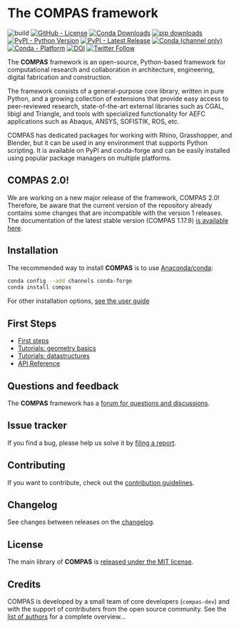 # The COMPAS framework

![build](https://github.com/compas-dev/compas/workflows/build/badge.svg)
[![GitHub - License](https://img.shields.io/github/license/compas-dev/compas.svg)](https://github.com/compas-dev/compas)
[![Conda Downloads](https://img.shields.io/conda/dn/conda-forge/compas)](https://anaconda.org/conda-forge/compas)
[![pip downloads](https://img.shields.io/pypi/dm/compas)](https://pypi.python.org/project/COMPAS)
[![PyPI - Python Version](https://img.shields.io/pypi/pyversions/COMPAS.svg)](https://pypi.python.org/project/COMPAS)
[![PyPI - Latest Release](https://img.shields.io/pypi/v/COMPAS.svg)](https://pypi.python.org/project/COMPAS)
[![Conda (channel only)](https://img.shields.io/conda/vn/conda-forge/compas)](https://anaconda.org/conda-forge/compas)
[![Conda - Platform](https://img.shields.io/conda/pn/conda-forge/compas)](https://anaconda.org/conda-forge/compas)
[![DOI](https://zenodo.org/badge/104857648.svg)](https://zenodo.org/badge/latestdoi/104857648)
[![Twitter Follow](https://img.shields.io/twitter/follow/compas_dev?style=social)](https://twitter.com/compas_dev)

The **COMPAS** framework is an open-source, Python-based framework for computational research and collaboration in architecture, engineering, digital fabrication and construction.

The framework consists of a general-purpose core library, written in pure Python, and a growing collection of extensions that provide easy access to peer-reviewed research, state-of-the-art external libraries such as CGAL, libigl and Triangle, and tools with specialized functionality for AEFC applications such as Abaqus, ANSYS, SOFISTIK, ROS, etc.

COMPAS has dedicated packages for working with Rhino, Grasshopper, and Blender, but it can be used in any environment that supports Python scripting. It is available on PyPI and conda-forge and can be easily installed using popular package managers on multiple platforms.

## COMPAS 2.0!

We are working on a new major release of the framework, COMPAS 2.0!
Therefore, be aware that the current version of the repository already contains some changes that are incompatible with the version 1 releases.
The documentation of the latest stable version (COMPAS 1.17.9) [is available here](https://compas.dev/compas/1.17.9).

## Installation

The recommended way to install **COMPAS** is to use [Anaconda/conda](https://conda.io/docs/):

```bash
conda config --add channels conda-forge
conda install compas
```

For other installation options, [see the user guide](https://compas.dev/compas/latest/userguide/installation.html)

## First Steps

* [First steps](https://compas.dev/compas/latest/userguide/firststeps.html)
* [Tutorials: geometry basics](https://compas.dev/compas/latest/userguide/basics.geometry.html)
* [Tutorials: datastructures](https://compas.dev/compas/latest/userguide/basics.datastructures.html)
* [API Reference](https://compas.dev/compas/latest/api/index.html)

## Questions and feedback

The **COMPAS** framework has a [forum for questions and discussions](https://forum.compas-framework.org/).

## Issue tracker

If you find a bug, please help us solve it by [filing a report](https://github.com/compas-dev/compas/issues).

## Contributing

If you want to contribute, check out the [contribution guidelines](https://compas.dev/compas/latest/devguide/index.html).

## Changelog

See changes between releases on the [changelog](https://github.com/compas-dev/compas/blob/main/CHANGELOG.md).

## License

The main library of **COMPAS** is [released under the MIT license](https://compas.dev/compas/latest/userguide/license.html).

## Credits

COMPAS is developed by a small team of core developers (`compas-dev`) and with the support of contributers from the open source community.
See the [list of authors](https://github.com/compas-dev/compas/blob/main/AUTHORS.md) for a complete overview...
